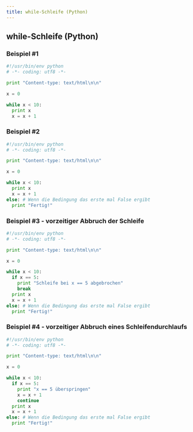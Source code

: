 ```yaml
---
title: while-Schleife (Python)
---
```


## while-Schleife (Python)

### Beispiel #1

```python
#!/usr/bin/env python
# -*- coding: utf8 -*-

print "Content-type: text/html\n\n"

x = 0

while x < 10:
  print x
  x = x + 1
```

### Beispiel #2

```python
#!/usr/bin/env python
# -*- coding: utf8 -*-

print "Content-type: text/html\n\n"

x = 0

while x < 10:
  print x
  x = x + 1
else: # Wenn die Bedingung das erste mal False ergibt
  print "Fertig!"
```

### Beispiel #3 - vorzeitiger Abbruch der Schleife

```python
#!/usr/bin/env python
# -*- coding: utf8 -*-

print "Content-type: text/html\n\n"

x = 0

while x < 10:
  if x == 5:
    print "Schleife bei x == 5 abgebrochen"
    break
  print x
  x = x + 1
else: # Wenn die Bedingung das erste mal False ergibt
  print "Fertig!"
```

### Beispiel #4 - vorzeitiger Abbruch eines Schleifendurchlaufs

```python
#!/usr/bin/env python
# -*- coding: utf8 -*-

print "Content-type: text/html\n\n"

x = 0

while x < 10:
  if x == 5:
    print "x == 5 überspringen"
    x = x + 1
    continue
  print x
  x = x + 1
else: # Wenn die Bedingung das erste mal False ergibt
  print "Fertig!"
```

